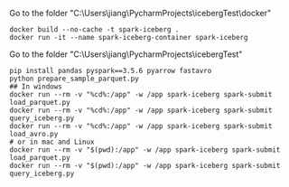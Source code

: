 Go to the folder "C:\Users\jiang\PycharmProjects\icebergTest\docker"
```shell
docker build --no-cache -t spark-iceberg .
docker run -it --name spark-iceberg-container spark-iceberg
```
Go to the folder "C:\Users\jiang\PycharmProjects\icebergTest"
```shell
pip install pandas pyspark==3.5.6 pyarrow fastavro
python prepare_sample_parquet.py
## In windows
docker run --rm -v "%cd%:/app" -w /app spark-iceberg spark-submit load_parquet.py
docker run --rm -v "%cd%:/app" -w /app spark-iceberg spark-submit query_iceberg.py
docker run --rm -v "%cd%:/app" -w /app spark-iceberg spark-submit load_avro.py
# or in mac and Linux
docker run --rm -v "$(pwd):/app" -w /app spark-iceberg spark-submit load_parquet.py
docker run --rm -v "$(pwd):/app" -w /app spark-iceberg spark-submit query_iceberg.py
```

